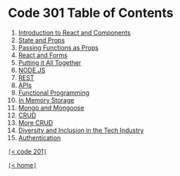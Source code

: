 # Code 301 Table of Contents

1. [Introduction to React and Components](301-class-01.md)
2. [State and Props](301-class-02.md)
3. [Passing Functions as Props](301-class-03.md)
4. [React and Forms](301-class-04.md)
5. [Putting it All Together](301-class-05.md)
6. [NODE.JS](301-class-06.md)
7. [REST](301-class-07.md)
8. [APIs](301-class-08.md)
9. [Functional Programming](301-class-09.md)
10. [In Memory Storage](301-class-10.md)
11. [Mongo and Mongoose](301-class-11.md)
12. [CRUD](301-class-12.md)
13. [More CRUD](301-class-13.md)
14. [Diversity and Inclusion in the Tech Industry](301-class-14.md)
15. [Authentication](301-class-15.md)

[`[`< code 201`]`](code201.md)

[`[`< home`]`](README.md)
